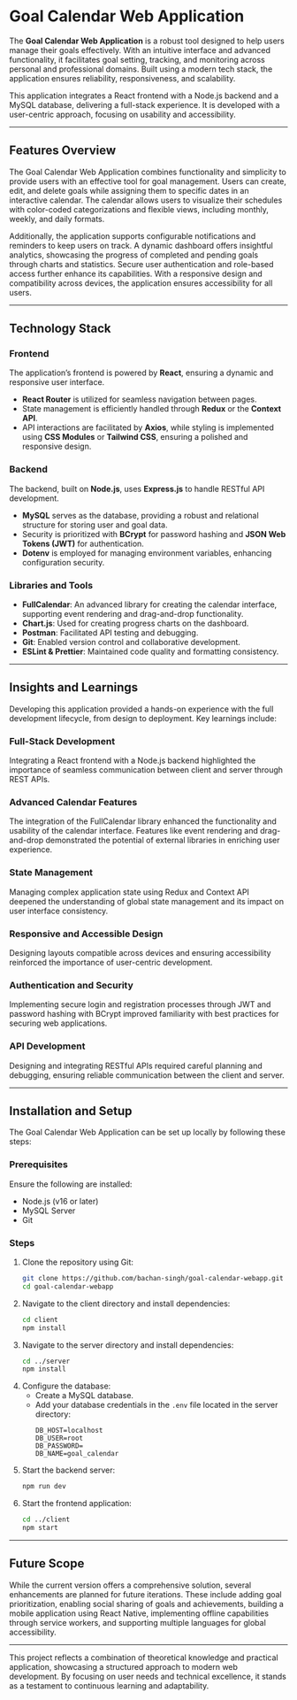 # Goal Calendar Web Application

The **Goal Calendar Web Application** is a robust tool designed to help users manage their goals effectively. With an intuitive interface and advanced functionality, it facilitates goal setting, tracking, and monitoring across personal and professional domains. Built using a modern tech stack, the application ensures reliability, responsiveness, and scalability.

This application integrates a React frontend with a Node.js backend and a MySQL database, delivering a full-stack experience. It is developed with a user-centric approach, focusing on usability and accessibility.

---

## Features Overview

The Goal Calendar Web Application combines functionality and simplicity to provide users with an effective tool for goal management. Users can create, edit, and delete goals while assigning them to specific dates in an interactive calendar. The calendar allows users to visualize their schedules with color-coded categorizations and flexible views, including monthly, weekly, and daily formats.

Additionally, the application supports configurable notifications and reminders to keep users on track. A dynamic dashboard offers insightful analytics, showcasing the progress of completed and pending goals through charts and statistics. Secure user authentication and role-based access further enhance its capabilities. With a responsive design and compatibility across devices, the application ensures accessibility for all users.

---

## Technology Stack

### Frontend
The application’s frontend is powered by **React**, ensuring a dynamic and responsive user interface. 
- **React Router** is utilized for seamless navigation between pages.
- State management is efficiently handled through **Redux** or the **Context API**.
- API interactions are facilitated by **Axios**, while styling is implemented using **CSS Modules** or **Tailwind CSS**, ensuring a polished and responsive design.

### Backend
The backend, built on **Node.js**, uses **Express.js** to handle RESTful API development.
- **MySQL** serves as the database, providing a robust and relational structure for storing user and goal data.
- Security is prioritized with **BCrypt** for password hashing and **JSON Web Tokens (JWT)** for authentication.
- **Dotenv** is employed for managing environment variables, enhancing configuration security.

### Libraries and Tools
- **FullCalendar**: An advanced library for creating the calendar interface, supporting event rendering and drag-and-drop functionality.
- **Chart.js**: Used for creating progress charts on the dashboard.
- **Postman**: Facilitated API testing and debugging.
- **Git**: Enabled version control and collaborative development.
- **ESLint & Prettier**: Maintained code quality and formatting consistency.

---

## Insights and Learnings

Developing this application provided a hands-on experience with the full development lifecycle, from design to deployment. Key learnings include:

### Full-Stack Development
Integrating a React frontend with a Node.js backend highlighted the importance of seamless communication between client and server through REST APIs.

### Advanced Calendar Features
The integration of the FullCalendar library enhanced the functionality and usability of the calendar interface. Features like event rendering and drag-and-drop demonstrated the potential of external libraries in enriching user experience.

### State Management
Managing complex application state using Redux and Context API deepened the understanding of global state management and its impact on user interface consistency.

### Responsive and Accessible Design
Designing layouts compatible across devices and ensuring accessibility reinforced the importance of user-centric development.

### Authentication and Security
Implementing secure login and registration processes through JWT and password hashing with BCrypt improved familiarity with best practices for securing web applications.

### API Development
Designing and integrating RESTful APIs required careful planning and debugging, ensuring reliable communication between the client and server.

---

## Installation and Setup

The Goal Calendar Web Application can be set up locally by following these steps:

### Prerequisites
Ensure the following are installed:
- Node.js (v16 or later)
- MySQL Server
- Git

### Steps
1. Clone the repository using Git:
   ```bash
   git clone https://github.com/bachan-singh/goal-calendar-webapp.git
   cd goal-calendar-webapp
   ```
2. Navigate to the client directory and install dependencies:
   ```bash
   cd client
   npm install
   ```
3. Navigate to the server directory and install dependencies:
   ```bash
   cd ../server
   npm install
   ```
4. Configure the database:
   - Create a MySQL database.
   - Add your database credentials in the `.env` file located in the server directory:
     ```env
     DB_HOST=localhost
     DB_USER=root
     DB_PASSWORD=
     DB_NAME=goal_calendar
     ```
5. Start the backend server:
   ```bash
   npm run dev
   ```
6. Start the frontend application:
   ```bash
   cd ../client
   npm start
   ```

---

## Future Scope

While the current version offers a comprehensive solution, several enhancements are planned for future iterations. These include adding goal prioritization, enabling social sharing of goals and achievements, building a mobile application using React Native, implementing offline capabilities through service workers, and supporting multiple languages for global accessibility.

---

This project reflects a combination of theoretical knowledge and practical application, showcasing a structured approach to modern web development. By focusing on user needs and technical excellence, it stands as a testament to continuous learning and adaptability.

